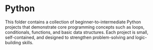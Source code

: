 # Python
This folder contains a collection of beginner-to-intermediate Python projects that demonstrate core programming concepts such as loops, conditionals, functions, and basic data structures. Each project is small, self-contained, and designed to strengthen problem-solving and logic-building skills.
